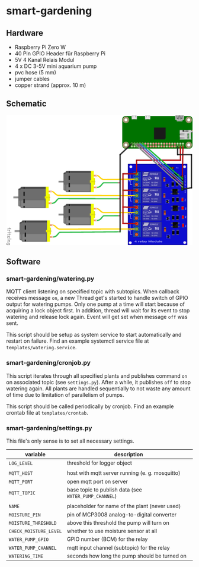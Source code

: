 # smart-gardening

## Hardware

* Raspberry Pi Zero W
* 40 Pin GPIO Header für Raspberry Pi
* 5V 4 Kanal Relais Modul
* 4 x DC 3-5V mini aquarium pump
* pvc hose (5 mm)
* jumper cables
* copper strand (approx. 10 m)

## Schematic

![schematic](img/schematic.png)

## Software

### smart-gardening/watering.py

MQTT client listening on specified topic with subtopics. When callback receives
message ``on``, a new Thread get's started to handle switch of GPIO output for
watering pumps. Only one pump at a time will start because of acquiring a lock
object first. In addition, thread will wait for its event to stop watering and
release lock again. Event will get set when message ``off`` was sent.

This script should be setup as system service to start automatically and restart
on failure. Find an example systemctl service file at `templates/watering.service`.

### smart-gardening/cronjob.py

This script iterates through all specified plants and publishes command `on`
on associated topic (see `settings.py`). After a while, it publishes `off`
to stop watering again. All plants are handled sequentially to not waste any
amount of time due to limitation of parallelism of pumps.

This script should be called periodically by cronjob. Find an example crontab
file at `templates/crontab`.

### smart-gardening/settings.py

This file's only sense is to set all necessary settings.

| variable               | description                                           |
| ---------------------- | ----------------------------------------------------- |
| `LOG_LEVEL`            | threshold for logger object                           |
|                        |                                                       |
| `MQTT_HOST`            | host with mqtt server running (e. g. mosquitto)       |
| `MQTT_PORT`            | open mqtt port on server                              |
| `MQTT_TOPIC`           | base topic to publish data (see `WATER_PUMP_CHANNEL`) |
|                        |                                                       |
| `NAME`                 | placeholder for name of the plant (never used)        |
| `MOISTURE_PIN`         | pin of MCP3008 analog-to-digital converter            |
| `MOISTURE_THRESHOLD`   | above this threshold the pump will turn on            |
| `CHECK_MOISTURE_LEVEL` | whether to use moisture sensor at all                 |
| `WATER_PUMP_GPIO`      | GPIO number (BCM) for the relay                       |
| `WATER_PUMP_CHANNEL`   | mqtt input channel (subtopic) for the relay           |
| `WATERING_TIME`        | seconds how long the pump should be turned on         |